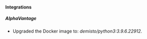 #### Integrations
##### AlphaVantage
- Upgraded the Docker image to: *demisto/python3:3.9.6.22912*.
